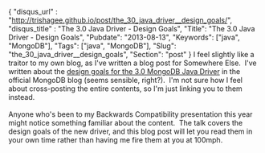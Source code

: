 {
 "disqus_url" : "http://trishagee.github.io/post/the_30_java_driver__design_goals/",
 "disqus_title" : "The 3.0 Java Driver - Design Goals",
 "Title": "The 3.0 Java Driver - Design Goals",
 "Pubdate": "2013-08-13",
 "Keywords": ["java", "MongoDB"],
 "Tags": ["java", "MongoDB"],
 "Slug": "the_30_java_driver__design_goals",
 "Section": "post"
}
I feel slightly like a traitor to my own blog, as I've written a blog post for Somewhere Else. &nbsp;I've written about the <a href="http://blog.mongodb.org/post/58136652766/the-mongodb-java-driver-3-0">design goals for the 3.0 MongoDB Java Driver</a> in the official MongoDB blog (seems sensible, right?). &nbsp;I'm not sure how I feel about cross-posting the entire contents, so I'm just linking you to them instead.<br /><br />Anyone who's been to my Backwards Compatibility presentation this year might notice something familiar about the content. &nbsp;The talk covers the design goals of the new driver, and this blog post will let you read them in your own time rather than having me fire them at you at 100mph.
